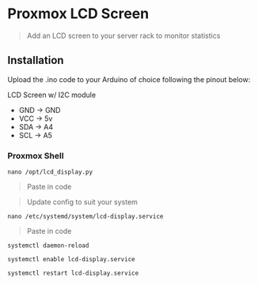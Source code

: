 # Proxmox LCD Screen
> Add an LCD screen to your server rack to monitor statistics

## Installation

Upload the .ino code to your Arduino of choice following the pinout below:

LCD Screen w/ I2C module
- GND -> GND
- VCC -> 5v
- SDA -> A4
- SCL -> A5

### Proxmox Shell

`nano /opt/lcd_display.py` 
> Paste in code

> Update config to suit your system

`nano /etc/systemd/system/lcd-display.service`
> Paste in code

`systemctl daemon-reload`

`systemctl enable lcd-display.service`

`systemctl restart lcd-display.service`
